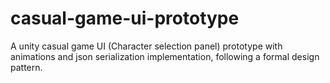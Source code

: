 # casual-game-ui-prototype
A unity casual game UI (Character selection panel) prototype with animations and json serialization implementation, following a formal design pattern.  

